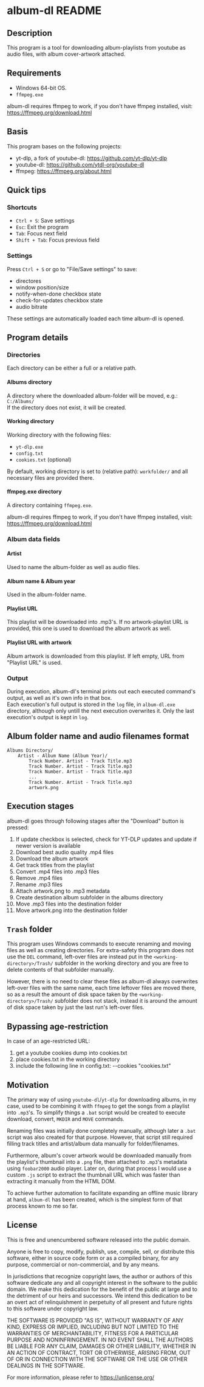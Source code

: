 # album-dl README

## Description
This program is a tool for downloading album-playlists from youtube as audio files, with album cover-artwork attached.

## Requirements
- Windows 64-bit OS.
- `ffmpeg.exe`

album-dl requires ffmpeg to work, if you don't have ffmpeg installed, visit:  
https://ffmpeg.org/download.html

## Basis
This program bases on the following projects:
- yt-dlp, a fork of youtube-dl: <https://github.com/yt-dlp/yt-dlp>
- youtube-dl: <https://github.com/ytdl-org/youtube-dl>
- ffmpeg: <https://ffmpeg.org/about.html>

## Quick tips
### Shortcuts
- `Ctrl + S`:      Save settings
- `Esc`:           Exit the program
- `Tab`:           Focus next field
- `Shift + Tab`:   Focus previous field
### Settings
Press `Ctrl + S` or go to "File/Save settings" to save:
- directores
- window position/size
- notify-when-done checkbox state
- check-for-updates checkbox state
- audio bitrate

These settings are automatically loaded each time album-dl is opened.

## Program details
### Directories
Each directory can be either a full or a relative path.

#### Albums directory
A directory where the downloaded album-folder will be moved,
e.g.: `C:/Albums/`  
If the directory does not exist, it will be created.
#### Working directory
Working directory with the following files:
- `yt-dlp.exe`
- `config.txt`
- `cookies.txt` (optional)

By default, working directory is set to (relative path): `workfolder/` and all necessary files are provided there.
#### ffmpeg.exe directory
A directory containing `ffmpeg.exe`.

album-dl requires ffmpeg to work, if you don't have ffmpeg installed, visit:  
https://ffmpeg.org/download.html

### Album data fields
#### Artist
Used to name the album-folder as well as audio files.
#### Album name & Album year
Used in the album-folder name.
#### Playlist URL
This playlist will be downloaded into .mp3's.
If no artwork-playlist URL is provided, this one is used to download the album artwork as well.
#### Playlist URL with artwork
Album artwork is downloaded from this playlist. If left empty, URL from "Playlist URL" is used.

### Output
During execution, album-dl's terminal prints out each executed command's output, as well as it's own info in that box.  
Each execution's full output is stored in the `log` file, in `album-dl.exe` directory, although only untill the next execution overwrites it. Only the last execution's output is kept in `log`.

## Album folder name and audio filenames format
    Albums Directory/
        Artist - Album Name (Album Year)/
            Track Number. Artist - Track Title.mp3
            Track Number. Artist - Track Title.mp3
            Track Number. Artist - Track Title.mp3
            ...
            Track Number. Artist - Track Title.mp3
            artwork.png

## Execution stages
album-dl goes through following stages after the "Download" button is pressed:
1. If update checkbox is selected, check for YT-DLP updates and update if newer version is available
2. Download best audio quality .mp4 files
3. Download the album artwork
4. Get track titles from the playlist
5. Convert .mp4 files into .mp3 files
6. Remove .mp4 files
7. Rename .mp3 files
8. Attach artwork.png to .mp3 metadata
9. Create destination album subfolder in the albums directory
10. Move .mp3 files into the destination folder
11. Move artwork.png into the destination folder

## `Trash` folder
This program uses Windows commands to execute renaming and moving files as well as creating directories.
For extra-safety this program does not use the `DEL` command,
left-over files are instead put in the `<working-directory>/Trash/` subfolder in the working directory
and you are free to delete contents of that subfolder manually.

However, there is no need to clear these files as album-dl
always overwrites left-over files with the same name, each time leftover files are moved there,
so as a result the amount of disk space taken by the `<working-directory>/Trash/` subfolder does not stack,
instead it is around the amount of disk space taken by just the last run's left-over files.

## Bypassing age-restriction
In case of an age-restricted URL: 
1. get a youtube cookies dump into cookies.txt
2. place cookies.txt in the working directory
3. include the following line in config.txt: --cookies "cookies.txt"

## Motivation
The primary way of using `youtube-dl`/`yt-dlp` for downloading albums, in my case, used to be combining it with `ffmpeg` to get the songs from a playlist into `.mp3`'s.
To simplify things a `.bat` script would be created to execute download, convert, `MKDIR` and `MOVE` commands.

Renaming files was initially done completely manually, although later a `.bat` script was also created for that purpose. However, that script still required filling track titles and artist/album data manually for folder/filenames.  

Furthermore, album's cover artwork would be downloaded manually from the playlist's thumbnail into a `.png` file, then attached to `.mp3`'s metadata using `foobar2000` audio player.
Later on, during that process I would use a custom `.js` script to extract the thumbnail URL which was faster than extracting it manually from the HTML DOM.

To achieve further automation to facilitate expanding an offline music library at hand, `album-dl` has been created, which is the simplest form of that process known to me so far.

## License
This is free and unencumbered software released into the public domain.

Anyone is free to copy, modify, publish, use, compile, sell, or
distribute this software, either in source code form or as a compiled
binary, for any purpose, commercial or non-commercial, and by any
means.

In jurisdictions that recognize copyright laws, the author or authors
of this software dedicate any and all copyright interest in the
software to the public domain. We make this dedication for the benefit
of the public at large and to the detriment of our heirs and
successors. We intend this dedication to be an overt act of
relinquishment in perpetuity of all present and future rights to this
software under copyright law.

THE SOFTWARE IS PROVIDED "AS IS", WITHOUT WARRANTY OF ANY KIND,
EXPRESS OR IMPLIED, INCLUDING BUT NOT LIMITED TO THE WARRANTIES OF
MERCHANTABILITY, FITNESS FOR A PARTICULAR PURPOSE AND NONINFRINGEMENT.
IN NO EVENT SHALL THE AUTHORS BE LIABLE FOR ANY CLAIM, DAMAGES OR
OTHER LIABILITY, WHETHER IN AN ACTION OF CONTRACT, TORT OR OTHERWISE,
ARISING FROM, OUT OF OR IN CONNECTION WITH THE SOFTWARE OR THE USE OR
OTHER DEALINGS IN THE SOFTWARE.

For more information, please refer to <https://unlicense.org/>
